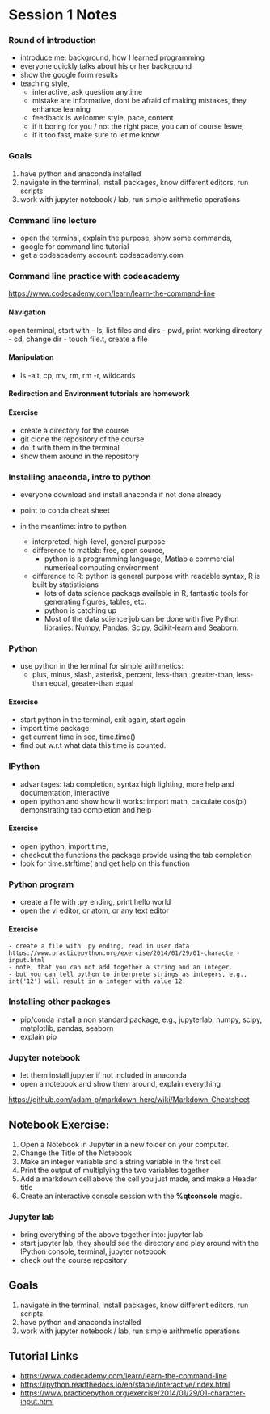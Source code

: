 # Session 1 Notes 
### Round of introduction
- introduce me: background, how I learned programming 
- everyone quickly talks about his or her background
- show the google form results
- teaching style, 
	- interactive, ask question anytime 
	- mistake are informative, dont be afraid of making mistakes, they enhance learning
	- feedback is welcome: style, pace, content 
	- if it boring for you / not the right pace, you can of course leave,
	- if it too fast, make sure to let me know 

### Goals 
1) have python and anaconda installed 
2) navigate in the terminal, install packages, know different editors, run scripts 
3) work with jupyter notebook / lab, run simple arithmetic operations

### Command line lecture 
- open the terminal, explain the purpose, show some commands, 
- google for command line tutorial
- get a codeacademy account: codeacademy.com 

### Command line practice with codeacademy
https://www.codecademy.com/learn/learn-the-command-line
#### Navigation
open terminal, start with 
	- ls, list files and dirs
	- pwd, print working directory
	- cd, change dir
	- touch file.t, create a file
#### Manipulation 
- ls -alt, cp, mv, rm, rm -r, wildcards 

#### Redirection and Environment tutorials are homework

#### Exercise 
- create a directory for the course 
- git clone the repository of the course 
- do it with them in the terminal 
- show them around in the repository

### Installing anaconda, intro to python
- everyone download and install anaconda if not done already 
- point to conda cheat sheet 

- in the meantime: intro to python
	- interpreted, high-level, general purpose
	- difference to matlab: free, open source, 
		- python is a programming language, Matlab a commercial numerical computing environment 
	- difference to R: python is general purpose with readable syntax, R is built by statisticians 
		- lots of data science packags available in R, fantastic tools for generating figures, tables, etc. 
		- python is catching up 
		- Most of the data science job can be done with five Python libraries: Numpy, Pandas, Scipy, Scikit-learn and Seaborn. 
		
### Python 
- use python in the terminal for simple arithmetics: 
	- plus, minus, slash, asterisk, percent, less-than, greater-than, less-than equal, greater-than equal

#### Exercise 
- start python in the terminal, exit again, start again
- import time package 
- get current time in sec, time.time()
- find out w.r.t what data this time is counted. 

### IPython
- advantages: tab completion, syntax high lighting, more help and documentation, interactive
- open ipython and show how it works: import math, calculate cos(pi) demonstrating tab completion and help

#### Exercise 
- open ipython, import time, 
- checkout the functions the package provide using the tab completion 
- look for time.strftime( and get help on this function

### Python program
- create a file with .py ending, print hello world 
- open the vi editor, or atom, or any text editor

#### Exercise 
	- create a file with .py ending, read in user data
	https://www.practicepython.org/exercise/2014/01/29/01-character-input.html
	- note, that you can not add together a string and an integer. 
	- but you can tell python to interprete strings as integers, e.g., int('12') will result in a integer with value 12. 

### Installing other packages 
- pip/conda install a non standard package, e.g., jupyterlab, numpy, scipy, matplotlib, pandas, seaborn
- explain pip 

### Jupyter notebook
- let them install jupyter if not included in anaconda 
- open a notebook and show them around, explain everything

https://github.com/adam-p/markdown-here/wiki/Markdown-Cheatsheet

## Notebook Exercise:

  1. Open a Notebook in Jupyter in a new folder on your computer.
  2. Change the Title of the Notebook
  3. Make an integer variable and a string variable in the first cell
  4. Print the output of multiplying the two variables together
  5. Add a markdown cell above the cell you just made, and make a Header title
  6. Create an interactive console session with the **%qtconsole** magic.


### Jupyter lab 
- bring everything of the above together into: jupyter lab
- start jupyter lab, they should see the directory and play around with the IPython console, terminal, jupyter notebook. 
- check out the course repository

## Goals 
1) navigate in the terminal, install packages, know different editors, run scripts 
2) have python and anaconda installed
3) work with jupyter notebook / lab, run simple arithmetic operations

## Tutorial Links
- https://www.codecademy.com/learn/learn-the-command-line
- https://ipython.readthedocs.io/en/stable/interactive/index.html
- https://www.practicepython.org/exercise/2014/01/29/01-character-input.html

